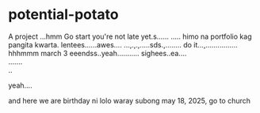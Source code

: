 # potential-potato
A project
...hmm
Go start you're not late yet.s......
.....
himo na portfolio kag pangita kwarta. lentees......awes....
...,.,.,.....sds.,........
do it...,................
 hhhmmm march 3 eeendss..yeah...........
 sighees..ea....
 <br>.......
 <br>..

 yeah....

 and here we are birthday ni lolo waray subong may 18, 2025, go to church
<!-- I will start today freelancing and VA help meqq..

help me help me helpppp..

mashed potato
heyy

hello. s.
